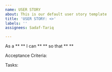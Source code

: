 ```yaml
---
name: USER STORY
about: This is our default user story template
title: 'USER STORY: <>'
labels: ''
assignees: Sadaf-Tariq

---
```


As a ** ** I can ** ** so that ** **

Acceptance Criteria:


Tasks:
